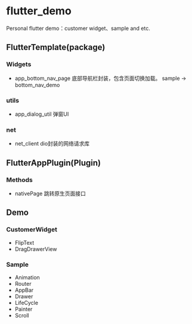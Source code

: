 # flutter_demo

Personal flutter demo：customer widget、sample and etc.




## FlutterTemplate(package)

### Widgets
* app_bottom_nav_page 
底部导航栏封装，包含页面切换加载。
sample -> bottom_nav_demo

### utils
* app_dialog_util 弹窗UI

### net
* net_client dio封装的网络请求库


## FlutterAppPlugin(Plugin)

### Methods
* nativePage 跳转原生页面接口






## Demo

### CustomerWidget
- FlipText
- DragDrawerView

### Sample
- Animation
- Router
- AppBar
- Drawer
- LifeCycle
- Painter
- Scroll